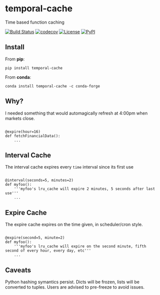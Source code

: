 # temporal-cache

Time based function caching

[![Build Status](https://github.com/timkpaine/temporal-cache/actions/workflows/build.yml/badge.svg?branch=main&event=push)](https://github.com/timkpaine/temporal-cache/actions/workflows/build.yml)
[![codecov](https://codecov.io/gh/timkpaine/temporal-cache/branch/main/graph/badge.svg)](https://codecov.io/gh/timkpaine/temporal-cache)
[![License](https://img.shields.io/github/license/timkpaine/temporal-cache)](https://github.com/timkpaine/temporal-cache)
[![PyPI](https://img.shields.io/pypi/v/temporal-cache.svg)](https://pypi.python.org/pypi/temporal-cache)


## Install

From **pip**:

`pip install temporal-cache`

From **conda**:

`conda install temporal-cache -c conda-forge`

## Why?

I needed something that would automagically refresh at 4:00pm when markets close.

```python3

@expire(hour=16)
def fetchFinancialData():
    ...
```

## Interval Cache

The interval cache expires every `time` interval since its first use

```python3

@interval(seconds=5, minutes=2)
def myfoo():
    '''myfoo's lru_cache will expire 2 minutes, 5 seconds after last use'''
    ...
```


## Expire Cache

The expire cache expires on the time given, in scheduler/cron style.

```python3

@expire(second=5, minute=2)
def myfoo():
    '''myfoo's lru_cache will expire on the second minute, fifth second of every hour, every day, etc'''
    ...
```


## Caveats

Python hashing symantics persist. Dicts will be frozen, lists will be converted to tuples. Users are advised to pre-freeze to avoid issues.

